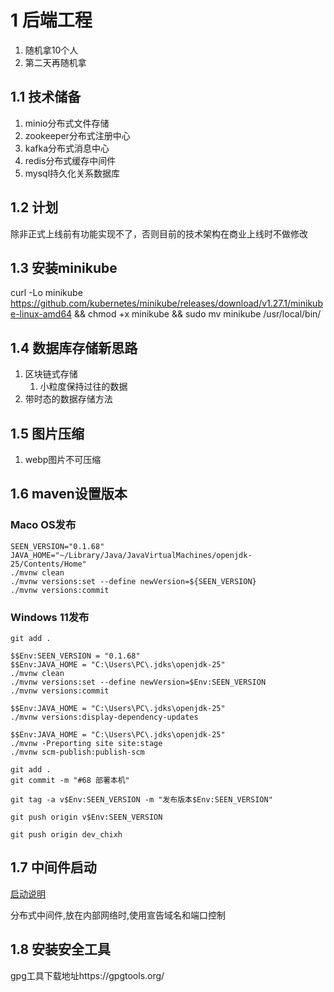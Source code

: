# 1 后端工程

1. 随机拿10个人
2. 第二天再随机拿

## 1.1 技术储备

1. minio分布式文件存储
2. zookeeper分布式注册中心
3. kafka分布式消息中心
4. redis分布式缓存中间件
5. mysql持久化关系数据库

## 1.2 计划

除非正式上线前有功能实现不了，否则目前的技术架构在商业上线时不做修改

## 1.3 安装minikube

curl -Lo minikube https://github.com/kubernetes/minikube/releases/download/v1.27.1/minikube-linux-amd64 && chmod +x
minikube && sudo mv minikube /usr/local/bin/

## 1.4 数据库存储新思路

1. 区块链式存储
    1. 小粒度保持过往的数据
2. 带时态的数据存储方法

## 1.5 图片压缩

1. webp图片不可压缩

## 1.6 maven设置版本

### Maco OS发布

```shell
SEEN_VERSION="0.1.68"
JAVA_HOME="~/Library/Java/JavaVirtualMachines/openjdk-25/Contents/Home"
./mvnw clean
./mvnw versions:set --define newVersion=${SEEN_VERSION}
./mvnw versions:commit
```

### Windows 11发布

```shell
git add .
```

```shell
$$Env:SEEN_VERSION = "0.1.68"
$$Env:JAVA_HOME = "C:\Users\PC\.jdks\openjdk-25"
./mvnw clean
./mvnw versions:set --define newVersion=$Env:SEEN_VERSION
./mvnw versions:commit
```

```shell
$$Env:JAVA_HOME = "C:\Users\PC\.jdks\openjdk-25"
./mvnw versions:display-dependency-updates
```

```shell
$$Env:JAVA_HOME = "C:\Users\PC\.jdks\openjdk-25"
./mvnw -Preporting site site:stage
./mvnw scm-publish:publish-scm
```

```shell
git add .
git commit -m "#68 部署本机"
```

```shell
git tag -a v$Env:SEEN_VERSION -m "发布版本$Env:SEEN_VERSION"
```

```shell
git push origin v$Env:SEEN_VERSION
```

```shell
git push origin dev_chixh
```

## 1.7 中间件启动

[启动说明](./middle/README.md)

分布式中间件,放在内部网络时,使用宣告域名和端口控制

## 1.8 安装安全工具

gpg工具下载地址https://gpgtools.org/